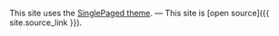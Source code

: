 

This site uses the [SinglePaged theme](https://github.com/t413/SinglePaged).
&mdash;
This site is [open source]({{ site.source_link }}).
